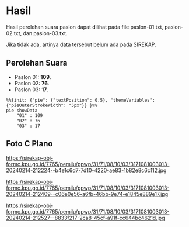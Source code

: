 # Hasil

Hasil perolehan suara paslon dapat dilihat pada file paslon-01.txt, paslon-02.txt, dan paslon-03.txt.

Jika tidak ada, artinya data tersebut belum ada pada SIREKAP.

## Perolehan Suara

 * Paslon 01: **109**.
 * Paslon 02: **76**.
 * Paslon 03: **17**.

```mermaid
%%{init: {"pie": {"textPosition": 0.5}, "themeVariables": {"pieOuterStrokeWidth": "5px"}} }%%
pie showData
    "01" : 109
    "02" : 76
    "03" : 17
```
## Foto C Plano

https://sirekap-obj-formc.kpu.go.id/7765/pemilu/ppwp/31/71/08/10/03/3171081003013-20240214-212224--b4e1c6d7-7d10-4220-ae83-1b82e8c6c112.jpg

https://sirekap-obj-formc.kpu.go.id/7765/pemilu/ppwp/31/71/08/10/03/3171081003013-20240214-212409--c06e0e56-a6fb-46bb-9e74-e1845e889e17.jpg

https://sirekap-obj-formc.kpu.go.id/7765/pemilu/ppwp/31/71/08/10/03/3171081003013-20240214-212527--8833f217-2ca8-45cf-a91f-cc644bc4621d.jpg
